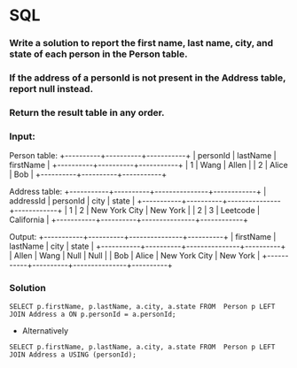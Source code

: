 # SQL 

### Write a solution to report the first name, last name, city, and state of each person in the Person table. 
### If the address of a personId is not present in the Address table, report null instead.
### Return the result table in any order.

### Input: 

Person table:
+----------+----------+-----------+
| personId | lastName | firstName |
+----------+----------+-----------+
| 1        | Wang     | Allen     |
| 2        | Alice    | Bob       |
+----------+----------+-----------+

Address table:
+-----------+----------+---------------+------------+
| addressId | personId | city          | state      |
+-----------+----------+---------------+------------+
| 1         | 2        | New York City | New York   |
| 2         | 3        | Leetcode      | California |
+-----------+----------+---------------+------------+

Output: 
+-----------+----------+---------------+----------+
| firstName | lastName | city          | state    |
+-----------+----------+---------------+----------+
| Allen     | Wang     | Null          | Null     |
| Bob       | Alice    | New York City | New York |
+-----------+----------+---------------+----------+



### Solution 

`SELECT p.firstName, p.lastName, a.city, a.state FROM 
Person p LEFT JOIN Address a ON p.personId = a.personId;`

- Alternatively

`SELECT p.firstName, p.lastName, a.city, a.state FROM 
Person p LEFT JOIN Address a USING (personId);`